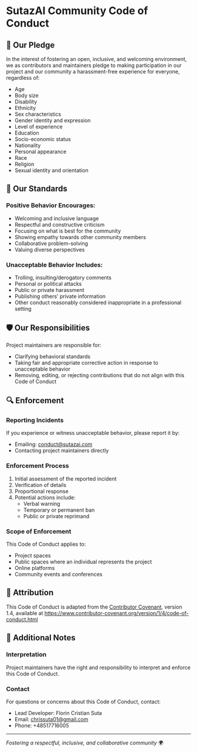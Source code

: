 # SutazAI Community Code of Conduct

## 🌈 Our Pledge

In the interest of fostering an open, inclusive, and welcoming environment, we as contributors and maintainers pledge to making participation in our project and our community a harassment-free experience for everyone, regardless of:

- Age
- Body size
- Disability
- Ethnicity
- Sex characteristics
- Gender identity and expression
- Level of experience
- Education
- Socio-economic status
- Nationality
- Personal appearance
- Race
- Religion
- Sexual identity and orientation

## 🤝 Our Standards

### Positive Behavior Encourages:
- Welcoming and inclusive language
- Respectful and constructive criticism
- Focusing on what is best for the community
- Showing empathy towards other community members
- Collaborative problem-solving
- Valuing diverse perspectives

### Unacceptable Behavior Includes:
- Trolling, insulting/derogatory comments
- Personal or political attacks
- Public or private harassment
- Publishing others' private information
- Other conduct reasonably considered inappropriate in a professional setting

## 🛡️ Our Responsibilities

Project maintainers are responsible for:
- Clarifying behavioral standards
- Taking fair and appropriate corrective action in response to unacceptable behavior
- Removing, editing, or rejecting contributions that do not align with this Code of Conduct

## 🔍 Enforcement

### Reporting Incidents
If you experience or witness unacceptable behavior, please report it by:
- Emailing: conduct@sutazai.com
- Contacting project maintainers directly

### Enforcement Process
1. Initial assessment of the reported incident
2. Verification of details
3. Proportional response
4. Potential actions include:
   - Verbal warning
   - Temporary or permanent ban
   - Public or private reprimand

### Scope of Enforcement
This Code of Conduct applies to:
- Project spaces
- Public spaces where an individual represents the project
- Online platforms
- Community events and conferences

## 🤔 Attribution

This Code of Conduct is adapted from the [Contributor Covenant][homepage], version 1.4, available at https://www.contributor-covenant.org/version/1/4/code-of-conduct.html

[homepage]: https://www.contributor-covenant.org

## 📝 Additional Notes

### Interpretation
Project maintainers have the right and responsibility to interpret and enforce this Code of Conduct.

### Contact
For questions or concerns about this Code of Conduct, contact:
- Lead Developer: Florin Cristian Suta
- Email: chrissuta01@gmail.com
- Phone: +48517716005

---

*Fostering a respectful, inclusive, and collaborative community* 🌍 